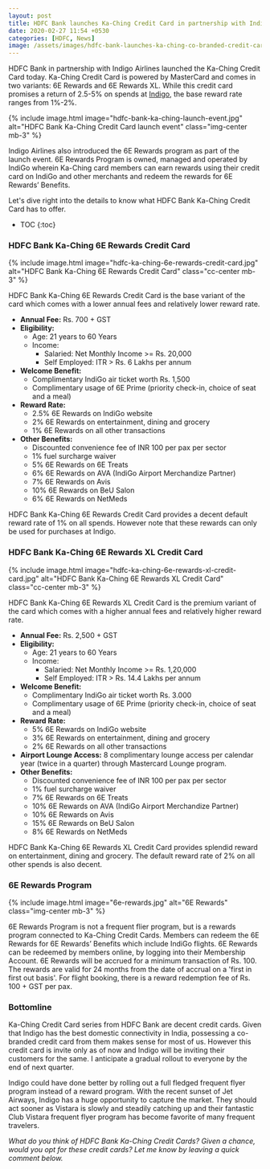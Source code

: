 ```yaml
---
layout: post
title: HDFC Bank launches Ka-Ching Credit Card in partnership with Indigo
date: 2020-02-27 11:54 +0530
categories: [HDFC, News]
image: /assets/images/hdfc-bank-launches-ka-ching-co-branded-credit-card-in-partnership-with-indigo.jpg
---
```


HDFC Bank in partnership with Indigo Airlines launched the Ka-Ching Credit Card today. Ka-Ching Credit Card is powered by MasterCard and comes in two variants: 6E Rewards and 6E Rewards XL. While this credit card promises a return of 2.5-5% on spends at [Indigo](https://www.goindigo.in/), the base reward rate ranges from 1%-2%.

{% include image.html image="hdfc-bank-ka-ching-launch-event.jpg" alt="HDFC Bank Ka-Ching Credit Card launch event" class="img-center mb-3" %}

Indigo Airlines also introduced the 6E Rewards program as part of the launch event. 6E Rewards Program is owned, managed and operated by IndiGo wherein Ka-Ching card members can earn rewards using their credit card on IndiGo and other merchants and redeem the rewards for 6E Rewards’ Benefits.

Let's dive right into the details to know what HDFC Bank Ka-Ching Credit Card has to offer.

<!-- prettier-ignore -->
* TOC
{:toc}

### HDFC Bank Ka-Ching 6E Rewards Credit Card

{% include image.html image="hdfc-ka-ching-6e-rewards-credit-card.jpg" alt="HDFC Bank Ka-Ching 6E Rewards Credit Card" class="cc-center mb-3" %}

HDFC Bank Ka-Ching 6E Rewards Credit Card is the base variant of the card which comes with a lower annual fees and relatively lower reward rate.

- **Annual Fee:** Rs. 700 + GST
- **Eligibility:**
  - Age: 21 years to 60 Years
  - Income:
    - Salaried: Net Monthly Income >= Rs. 20,000
    - Self Employed: ITR > Rs. 6 Lakhs per annum
- **Welcome Benefit:**
  - Complimentary IndiGo air ticket worth Rs. 1,500
  - Complimentary usage of 6E Prime (priority check-in, choice of seat and a meal)
- **Reward Rate:**
  - 2.5% 6E Rewards on IndiGo website
  - 2% 6E Rewards on entertainment, dining and grocery
  - 1% 6E Rewards on all other transactions
- **Other Benefits:**
  - Discounted convenience fee of INR 100 per pax per sector
  - 1% fuel surcharge waiver
  - 5% 6E Rewards on 6E Treats
  - 6% 6E Rewards on AVA (IndiGo Airport Merchandize Partner)
  - 7% 6E Rewards on Avis
  - 10% 6E Rewards on BeU Salon
  - 6% 6E Rewards on NetMeds

HDFC Bank Ka-Ching 6E Rewards Credit Card provides a decent default reward rate of 1% on all spends. However note that these rewards can only be used for purchases at Indigo.

### HDFC Bank Ka-Ching 6E Rewards XL Credit Card

{% include image.html image="hdfc-ka-ching-6e-rewards-xl-credit-card.jpg" alt="HDFC Bank Ka-Ching 6E Rewards XL Credit Card" class="cc-center mb-3" %}

HDFC Bank Ka-Ching 6E Rewards XL Credit Card is the premium variant of the card which comes with a higher annual fees and relatively higher reward rate.

- **Annual Fee:** Rs. 2,500 + GST
- **Eligibility:**
  - Age: 21 years to 60 Years
  - Income:
    - Salaried: Net Monthly Income >= Rs. 1,20,000
    - Self Employed: ITR > Rs. 14.4 Lakhs per annum
- **Welcome Benefit:**
  - Complimentary IndiGo air ticket worth Rs. 3.000
  - Complimentary usage of 6E Prime (priority check-in, choice of seat and a meal)
- **Reward Rate:**
  - 5% 6E Rewards on IndiGo website
  - 3% 6E Rewards on entertainment, dining and grocery
  - 2% 6E Rewards on all other transactions
- **Airport Lounge Access:** 8 complimentary lounge access per calendar year (twice in a quarter) through Mastercard Lounge program.
- **Other Benefits:**
  - Discounted convenience fee of INR 100 per pax per sector
  - 1% fuel surcharge waiver
  - 7% 6E Rewards on 6E Treats
  - 10% 6E Rewards on AVA (IndiGo Airport Merchandize Partner)
  - 10% 6E Rewards on Avis
  - 15% 6E Rewards on BeU Salon
  - 8% 6E Rewards on NetMeds

HDFC Bank Ka-Ching 6E Rewards XL Credit Card provides splendid reward on entertainment, dining and grocery. The default reward rate of 2% on all other spends is also decent.

### 6E Rewards Program

{% include image.html image="6e-rewards.jpg" alt="6E Rewards" class="img-center mb-3" %}

6E Rewards Program is not a frequent flier program, but is a rewards program connected to Ka-Ching Credit Cards. Members can redeem the 6E Rewards for 6E Rewards’ Benefits which include IndiGo flights. 6E Rewards can be redeemed by members online, by logging into their Membership Account. 6E Rewards will be accrued for a minimum transaction of Rs. 100. The rewards are valid for 24 months from the date of accrual on a 'first in first out basis'. For flight booking, there is a reward redemption fee of Rs. 100 + GST per pax.

### Bottomline

Ka-Ching Credit Card series from HDFC Bank are decent credit cards. Given that Indigo has the best domestic connectivity in India, possessing a co-branded credit card from them makes sense for most of us. However this credit card is invite only as of now and Indigo will be inviting their customers for the same. I anticipate a gradual rollout to everyone by the end of next quarter.

Indigo could have done better by rolling out a full fledged frequent flyer program instead of a reward program. With the recent sunset of Jet Airways, Indigo has a huge opportunity to capture the market. They should act sooner as Vistara is slowly and steadily catching up and their fantastic Club Vistara frequent flyer program has become favorite of many frequent travelers.

_What do you think of HDFC Bank Ka-Ching Credit Cards? Given a chance, would you opt for these credit cards? Let me know by leaving a quick comment below._
